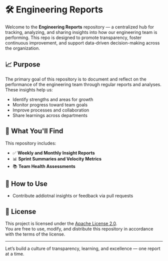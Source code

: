 # 🛠️ Engineering Reports

Welcome to the **Engineering Reports** repository — a centralized hub for tracking, analyzing, and sharing insights into how our engineering team is performing. This repo is designed to promote transparency, foster continuous improvement, and support data-driven decision-making across the organization.

## 📈 Purpose

The primary goal of this repository is to document and reflect on the performance of the engineering team through regular reports and analyses. These insights help us:

- Identify strengths and areas for growth  
- Monitor progress toward team goals  
- Improve processes and collaboration  
- Share learnings across departments  

## 📄 What You'll Find

This repository includes:

- ✅ **Weekly and Monthly Insight Reports**  
- 📊 **Sprint Summaries and Velocity Metrics**  
- 📚 **Team Health Assessments**

## 🧭 How to Use

- Contribute addiotnal insights or feedback via pull requests

## 📄 License

This project is licensed under the [Apache License 2.0](https://www.apache.org/licenses/LICENSE-2.0).  
You are free to use, modify, and distribute this repository in accordance with the terms of the license.

---

Let’s build a culture of transparency, learning, and excellence — one report at a time.
